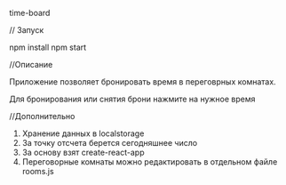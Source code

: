   time-board

// Запуск

  npm install
  npm start

//Описание

  Приложение позволяет бронировать время в переговрных комнатах.

  Для бронирования или снятия брони нажмите на нужное время

//Дополнительно


  1. Хранение данных в localstorage
  2. За точку отсчета берется сегодняшнее число
  3. За основу взят create-react-app 
  4. Переговорные комнаты можно редактировать в отдельном файле rooms.js